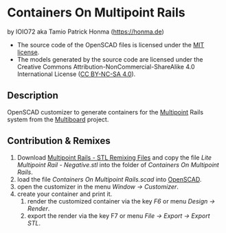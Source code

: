 # Containers On Multipoint Rails

by IOIO72 aka Tamio Patrick Honma (https://honma.de)

- The source code of the OpenSCAD files is licensed under the [MIT license](https://opensource.org/license/mit).
- The models generated by the source code are licensed under the Creative Commons Attribution-NonCommercial-ShareAlike 4.0 International License ([CC BY-NC-SA 4.0](https://creativecommons.org/licenses/by-nc-sa/4.0/)).

## Description

OpenSCAD customizer to generate containers for the [Multipoint](https://www.multiboard.io/parts-library/multipoint/multipoints) Rails system from the [Multiboard](https://www.multiboard.io/) project.



## Contribution & Remixes

1. Download [Multipoint Rails - STL Remixing Files](https://thangs.com/designer/Multiboard/3d-model/Multipoint%20Rails%20-%20STL%20Remixing%20Files-1142254) and copy the file *Lite Multipoint Rail - Negative.stl* into the folder of *Containers On Multipoint Rails*.
2. load the file *Containers On Multipoint Rails.scad* into [OpenSCAD](https://openscad.org/).
3. open the customizer in the menu *Window → Customizer*.
4. create your container and print it.
   1. render the customized container via the key *F6* or menu *Design → Render*.
   4. export the render via the key F7 or menu *File → Export → Export STL*.

